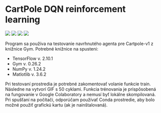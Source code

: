 # CartPole DQN reinforcement learning
![](https://img.shields.io/badge/TensorFlow-v.%202.10.1-red) ![](https://img.shields.io/badge/Gym-v.%200.26.2-blue) ![](https://img.shields.io/badge/NumPy-v.%201.24.2-orange) ![](https://img.shields.io/badge/Matplotlib-v.%203.6.2-lightgrey)

Program sa používa na testovanie navrhnutého agenta pre Cartpole-v1 z knižnice Gym. 
Potrebné knižnice na spusteni:
- TensorFlow v. 2.10.1 
- Gym v. 0.26.2
- NumPy v. 1.24.2
- Matlotlib v. 3.6.2

Pri testovaní prostredia je potrebné zakomentovať volanie funkcie train. Následne na vytvorí GIF s 50 cyklami. 
Funkcia trénovania je prispôsobená na fungovanie v Google Colaboratory a nemusí byť lokálne skompilovaná.
Pri spušťaní na počítači, odporúčam používať Conda prostredie, aby bolo možné použiť grafickú kartu (ak je nainštalovaná).
